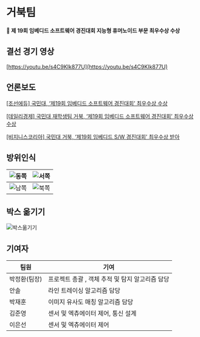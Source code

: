 # 거북팀

**🥇 제 19회 임베디드 소프트웨어 경진대회 지능형 휴머노이드 부문 최우수상 수상**

## 결선 경기 영상

[https://youtu.be/s4C9KIk877U](https://youtu.be/s4C9KIk877U)

## 언론보도


[[조선에듀] 국민대, ‘제19회 임베디드 소프트웨어 경진대회’ 최우수상 수상](http://edu.chosun.com/site/data/html_dir/2021/12/31/2021123100966.html)

[[데일리경제] 국민대 재학생팀 거북, ‘제19회 임베디드 소프트웨어 경진대회’ 최우수상 수상](http://www.kdpress.co.kr/news/articleView.html?idxno=109675)

[[비지니스코리아] 국민대 거북, ‘제19회 임베디드 S/W 경진대회’ 최우수상 받아](http://www.businesskorea.co.kr/news/articleView.html?idxno=85183)

## 방위인식
| ![동쪽](https://user-images.githubusercontent.com/50570113/180924057-ce58c32e-c4d3-4fdb-977d-92bd18d1aef5.gif)| ![서쪽](https://user-images.githubusercontent.com/50570113/180923863-2f761b64-05e1-4031-b936-c39a25c37526.gif)|
| --- | --- |
| ![남쪽](https://user-images.githubusercontent.com/50570113/180924124-9f68458a-c392-488b-a62d-b4c00c562125.gif)| ![북쪽](https://user-images.githubusercontent.com/50570113/180924005-8249cc03-c28a-40f9-935e-2dfe52bc6846.gif)|

## 박스 옮기기
![박스옮기기](https://user-images.githubusercontent.com/50570113/180924184-869ebe64-007a-478b-9d6a-a030fcacfcc3.gif)


## 기여자

| 팀원 | 기여 |
| --- | --- |
| 박정환(팀장) | 프로젝트 총괄 , 객체 추적 및 탐지 알고리즘 담당 |
| 안솔 | 라인 트레이싱 알고리즘 담당 |
| 박재훈 | 이미지 유사도 매칭 알고리즘 담당 |
| 김준영 | 센서 및 엑츄에이터 제어, 통신 설계 |
| 이은선 | 센서 및 엑츄에이터 제어 |
